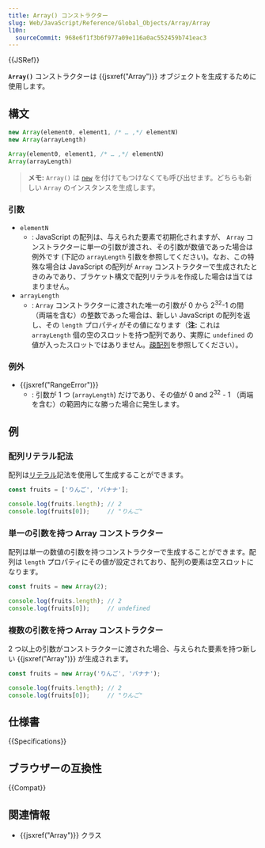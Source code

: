 ```yaml
---
title: Array() コンストラクター
slug: Web/JavaScript/Reference/Global_Objects/Array/Array
l10n:
  sourceCommit: 968e6f1f3b6f977a09e116a0ac552459b741eac3
---
```


{{JSRef}}

**`Array()`** コンストラクターは {{jsxref("Array")}} オブジェクトを生成するために使用します。

## 構文

```js
new Array(element0, element1, /* … ,*/ elementN)
new Array(arrayLength)

Array(element0, element1, /* … ,*/ elementN)
Array(arrayLength)
```

> **メモ:** `Array()` は [`new`](/ja/docs/Web/JavaScript/Reference/Operators/new) を付けてもつけなくても呼び出せます。どちらも新しい `Array` のインスタンスを生成します。

### 引数

- `elementN`
  - : JavaScript の配列は、与えられた要素で初期化されますが、 `Array` コンストラクターに単一の引数が渡され、その引数が数値であった場合は例外です (下記の `arrayLength` 引数を参照してください)。なお、この特殊な場合は JavaScript の配列が `Array` コンストラクターで生成されたときのみであり、ブラケット構文で配列リテラルを作成した場合は当てはまりません。
- `arrayLength`
  - : `Array` コンストラクターに渡された唯一の引数が 0 から 2<sup>32</sup>-1 の間（両端を含む）の整数であった場合は、新しい JavaScript の配列を返し、その `length` プロパティがその値になります（**注:** これは `arrayLength` 個の空のスロットを持つ配列であり、実際に `undefined` の値が入ったスロットではありません。[疎配列](/ja/docs/Web/JavaScript/Guide/Indexed_collections#疎配列)を参照してください）。

### 例外

- {{jsxref("RangeError")}}
  - : 引数が 1 つ (`arrayLength`) だけであり、その値が 0 and 2<sup>32</sup> - 1 （両端を含む）の範囲内にな勝った場合に発生します。

## 例

### 配列リテラル記法

配列は[リテラル](/ja/docs/Web/JavaScript/Reference/Lexical_grammar#配列リテラル)記法を使用して生成することができます。

```js
const fruits = ['りんご', 'バナナ'];

console.log(fruits.length); // 2
console.log(fruits[0]);     // "りんご"
```

### 単一の引数を持つ Array コンストラクター

配列は単一の数値の引数を持つコンストラクターで生成することができます。配列は `length` プロパティにその値が設定されており、配列の要素は空スロットになります。

```js
const fruits = new Array(2);

console.log(fruits.length); // 2
console.log(fruits[0]);     // undefined
```

### 複数の引数を持つ Array コンストラクター

2 つ以上の引数がコンストラクターに渡された場合、与えられた要素を持つ新しい {{jsxref("Array")}} が生成されます。

```js
const fruits = new Array('りんご', 'バナナ');

console.log(fruits.length); // 2
console.log(fruits[0]);     // "りんご"
```

## 仕様書

{{Specifications}}

## ブラウザーの互換性

{{Compat}}

## 関連情報

- {{jsxref("Array")}} クラス
